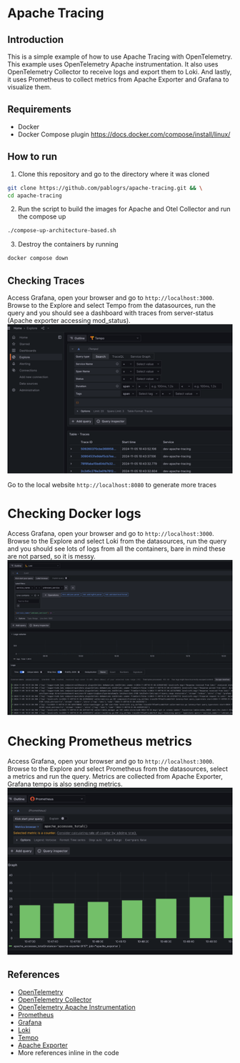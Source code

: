 # Apache Tracing

## Introduction
This is a simple example of how to use Apache Tracing with OpenTelemetry. This example uses OpenTelemetry Apache instrumentation.
It also uses OpenTelemetry Collector to receive logs and export them to Loki.
And lastly, it uses Prometheus to collect metrics from Apache Exporter and Grafana to visualize them.

## Requirements
- Docker
- Docker Compose plugin https://docs.docker.com/compose/install/linux/

## How to run
1. Clone this repository and go to the directory where it was cloned
```bash
git clone https://github.com/pablogrs/apache-tracing.git && \
cd apache-tracing
```
2. Run the script to build the images for Apache and Otel Collector and run the compose up
```bash
./compose-up-architecture-based.sh
```
3. Destroy the containers by running
```bash
docker compose down
```

## Checking Traces
Access Grafana, open your browser and go to `http://localhost:3000`.
Browse to the Explore and select Tempo from the datasources, run the query and you should see a dashboard with 
traces from server-status (Apache exporter accessing mod_status). 
![tempo.png](screenshots/tempo.png)

Go to the local website `http://localhost:8080` to generate more traces

# Checking Docker logs
Access Grafana, open your browser and go to `http://localhost:3000`.
Browse to the Explore and select Loki from the datasources, run the query and you should see lots of logs from 
all the containers, bare in mind these are not parsed, so it is messy.
![tempo.png](screenshots/loki.png)

# Checking Prometheus metrics
Access Grafana, open your browser and go to `http://localhost:3000`.
Browse to the Explore and select Prometheus from the datasources, select a metrics and run the query.
Metrics are collected from Apache Exporter, Grafana tempo is also sending metrics.
![tempo.png](screenshots/metrics.png)


## References
- [OpenTelemetry](https://opentelemetry.io/)
- [OpenTelemetry Collector](https://github.com/open-telemetry/opentelemetry-collector-contrib)
- [OpenTelemetry Apache Instrumentation](https://opentelemetry.io/blog/2022/instrument-apache-httpd-server/#installing-opentelemetry-module-in-target-system)
- [Prometheus](https://prometheus.io/)
- [Grafana](https://grafana.com/)
- [Loki](https://grafana.com/oss/loki/)
- [Tempo](https://grafana.com/oss/tempo/)
- [Apache Exporter](https://github.com/Lusitaniae/apache_exporter)
- More references inline in the code
